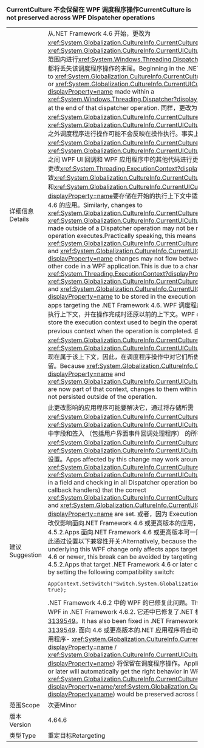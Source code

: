 ### <a name="currentculture-is-not-preserved-across-wpf-dispatcher-operations"></a><span data-ttu-id="eab03-101">CurrentCulture 不会保留在 WPF 调度程序操作</span><span class="sxs-lookup"><span data-stu-id="eab03-101">CurrentCulture is not preserved across WPF Dispatcher operations</span></span>

|   |   |
|---|---|
|<span data-ttu-id="eab03-102">详细信息</span><span class="sxs-lookup"><span data-stu-id="eab03-102">Details</span></span>|<span data-ttu-id="eab03-103">从.NET Framework 4.6 开始，更改为<xref:System.Globalization.CultureInfo.CurrentCulture?displayProperty=name>或<xref:System.Globalization.CultureInfo.CurrentUICulture?displayProperty=name>范围内进行<xref:System.Windows.Threading.Dispatcher?displayProperty=name>都将丢失该调度程序操作的末尾。</span><span class="sxs-lookup"><span data-stu-id="eab03-103">Beginning in the .NET Framework 4.6, changes to <xref:System.Globalization.CultureInfo.CurrentCulture?displayProperty=name> or <xref:System.Globalization.CultureInfo.CurrentUICulture?displayProperty=name> made within a <xref:System.Windows.Threading.Dispatcher?displayProperty=name> will be lost at the end of that dispatcher operation.</span></span> <span data-ttu-id="eab03-104">同样，更改为<xref:System.Globalization.CultureInfo.CurrentCulture?displayProperty=name>或<xref:System.Globalization.CultureInfo.CurrentUICulture?displayProperty=name>之外调度程序进行操作可能不会反映在操作执行。事实上，这意味着，<xref:System.Globalization.CultureInfo.CurrentCulture?displayProperty=name>和<xref:System.Globalization.CultureInfo.CurrentUICulture?displayProperty=name>之间 WPF UI 回调和 WPF 应用程序中的其他代码进行更改可能流。这是因为发生了更改<xref:System.Threading.ExecutionContext?displayProperty=name>，从而导致<xref:System.Globalization.CultureInfo.CurrentCulture?displayProperty=name>和<xref:System.Globalization.CultureInfo.CurrentUICulture?displayProperty=name>要存储在开始的执行上下文中适用于面向.NET Framework 4.6 的应用。</span><span class="sxs-lookup"><span data-stu-id="eab03-104">Similarly, changes to <xref:System.Globalization.CultureInfo.CurrentCulture?displayProperty=name> or <xref:System.Globalization.CultureInfo.CurrentUICulture?displayProperty=name> made outside of a Dispatcher operation may not be reflected when that operation executes.Practically speaking, this means that <xref:System.Globalization.CultureInfo.CurrentCulture?displayProperty=name> and <xref:System.Globalization.CultureInfo.CurrentUICulture?displayProperty=name> changes may not flow between WPF UI callbacks and other code in a WPF application.This is due to a change in <xref:System.Threading.ExecutionContext?displayProperty=name> that causes <xref:System.Globalization.CultureInfo.CurrentCulture?displayProperty=name> and <xref:System.Globalization.CultureInfo.CurrentUICulture?displayProperty=name> to be stored in the execution context beginning with apps targeting the .NET Framework 4.6.</span></span> <span data-ttu-id="eab03-105">WPF 调度程序操作存储用于启动操作的执行上下文，并在操作完成时还原以前的上下文。</span><span class="sxs-lookup"><span data-stu-id="eab03-105">WPF dispatcher operations store the execution context used to begin the operation and restore the previous context when the operation is completed.</span></span> <span data-ttu-id="eab03-106">由于 <xref:System.Globalization.CultureInfo.CurrentCulture?displayProperty=name> 和 <xref:System.Globalization.CultureInfo.CurrentUICulture?displayProperty=name> 现在属于该上下文，因此，在调度程序操作中对它们所做的更改在操作之外不会保留。</span><span class="sxs-lookup"><span data-stu-id="eab03-106">Because <xref:System.Globalization.CultureInfo.CurrentCulture?displayProperty=name> and <xref:System.Globalization.CultureInfo.CurrentUICulture?displayProperty=name> are now part of that context, changes to them within a dispatcher operation are not persisted outside of the operation.</span></span>|
|<span data-ttu-id="eab03-107">建议</span><span class="sxs-lookup"><span data-stu-id="eab03-107">Suggestion</span></span>|<span data-ttu-id="eab03-108">此更改影响的应用程序可能要解决它，通过将存储所需<xref:System.Globalization.CultureInfo.CurrentCulture?displayProperty=name>或<xref:System.Globalization.CultureInfo.CurrentUICulture?displayProperty=name>中字段和签入 （包括用户界面事件回调处理程序） 的所有调度程序操作正文的正确<xref:System.Globalization.CultureInfo.CurrentCulture?displayProperty=name>和<xref:System.Globalization.CultureInfo.CurrentUICulture?displayProperty=name>设置。</span><span class="sxs-lookup"><span data-stu-id="eab03-108">Apps affected by this change may work around it by storing the desired <xref:System.Globalization.CultureInfo.CurrentCulture?displayProperty=name> or <xref:System.Globalization.CultureInfo.CurrentUICulture?displayProperty=name> in a field and checking in all Dispatcher operation bodies (including UI event callback handlers) that the correct <xref:System.Globalization.CultureInfo.CurrentCulture?displayProperty=name> and <xref:System.Globalization.CultureInfo.CurrentUICulture?displayProperty=name> are set.</span></span> <span data-ttu-id="eab03-109">或者，因为 ExecutionContext 更改基础此 WPF 更改仅影响面向.NET Framework 4.6 或更高版本的应用，通过面向.NET Framework 4.5.2.Apps 面向.NET Framework 4.6 或更高版本可一同使用，可以避免此中断解决此通过设置以下兼容性开关:</span><span class="sxs-lookup"><span data-stu-id="eab03-109">Alternatively, because the ExecutionContext change underlying this WPF change only affects apps targeting the .NET Framework 4.6 or newer, this break can be avoided by targeting the .NET Framework 4.5.2.Apps that target .NET Framework 4.6 or later can also work around this by setting the following compatibility switch:</span></span><pre><code>AppContext.SetSwitch(&quot;Switch.System.Globalization.NoAsyncCurrentCulture&quot;, true);&#13;&#10;</code></pre><span data-ttu-id="eab03-110">.NET Framework 4.6.2 中的 WPF 的已修复此问题。</span><span class="sxs-lookup"><span data-stu-id="eab03-110">This issue has been fixed by WPF in .NET Framework 4.6.2.</span></span> <span data-ttu-id="eab03-111">它还中已修复了.NET 框架 4.6，通过 4.6.1 [KB 3139549](https://support.microsoft.com/kb/3139549)。</span><span class="sxs-lookup"><span data-stu-id="eab03-111">It has also been fixed in .NET Frameworks 4.6, 4.6.1 through [KB 3139549](https://support.microsoft.com/kb/3139549).</span></span> <span data-ttu-id="eab03-112">面向 4.6 或更高版本的.NET 应用程序将自动获得正确的行为在 WPF 应用程序- <xref:System.Globalization.CultureInfo.CurrentCulture?displayProperty=name> / <xref:System.Globalization.CultureInfo.CurrentUICulture?displayProperty=name>) 将保留在调度程序操作。</span><span class="sxs-lookup"><span data-stu-id="eab03-112">Applications targeting .NET 4.6 or later will automatically get the right behavior in WPF applications - <xref:System.Globalization.CultureInfo.CurrentCulture?displayProperty=name>/<xref:System.Globalization.CultureInfo.CurrentUICulture?displayProperty=name>) would be preserved across Dispatcher operations.</span></span>|
|<span data-ttu-id="eab03-113">范围</span><span class="sxs-lookup"><span data-stu-id="eab03-113">Scope</span></span>|<span data-ttu-id="eab03-114">次要</span><span class="sxs-lookup"><span data-stu-id="eab03-114">Minor</span></span>|
|<span data-ttu-id="eab03-115">版本</span><span class="sxs-lookup"><span data-stu-id="eab03-115">Version</span></span>|<span data-ttu-id="eab03-116">4.6</span><span class="sxs-lookup"><span data-stu-id="eab03-116">4.6</span></span>|
|<span data-ttu-id="eab03-117">类型</span><span class="sxs-lookup"><span data-stu-id="eab03-117">Type</span></span>|<span data-ttu-id="eab03-118">重定目标</span><span class="sxs-lookup"><span data-stu-id="eab03-118">Retargeting</span></span>|

